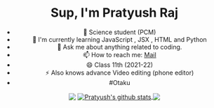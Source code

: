 <center><h1 align="center">Sup, I'm Pratyush Raj</h1>

- 🔭 Science student (PCM)
- 🌱 I'm currently learning JavaScript , JSX , HTML and Python
- 💬 Ask me about anything related to coding.
- 📫 How to reach me: [Mail](mailto:pratyushraj0176@gmail.com)
- 😄 Class 11th (2021-22) 
- ⚡ Also knows advance Video editing (phone editor)
- #Otaku
<img align="center" src="https://github-profile-trophy.vercel.app/?username=pratyush017&margin-w=15&column=7&row=8" />
<a href="https://github.com/Pratyush017">
  <img align="center" src="https://github-readme-stats.vercel.app/api?username=pratyush017&show_icons=true&include_all_commits=true&theme=material-palenight" alt="Pratyush's github stats" />
</a>
<a href="https://github.com/Pratyush017">
  <img align="center" src="https://github-readme-stats.vercel.app/api/top-langs/?username=pratyush017&layout=compact&theme=material-palenight" />
</a>
